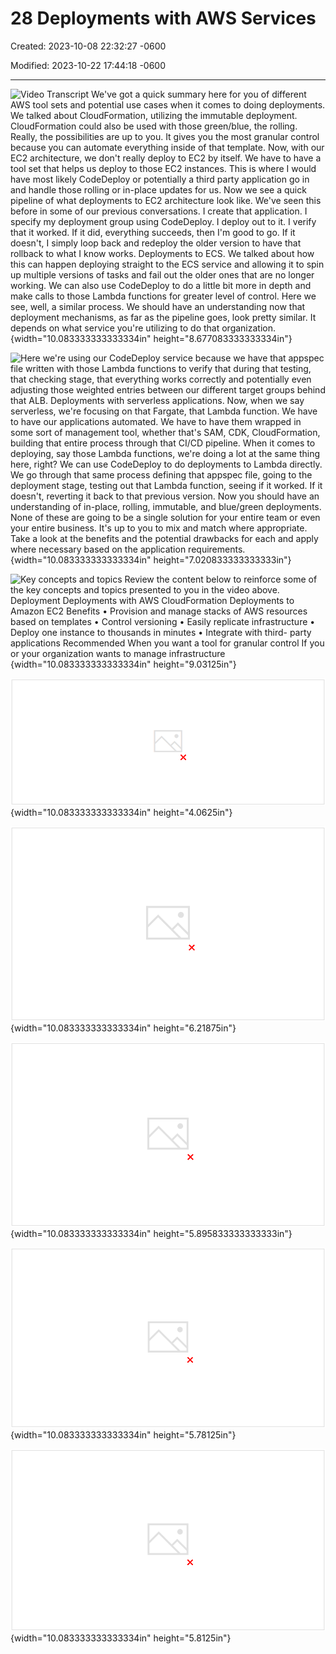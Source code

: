 # 28 Deployments with AWS Services

Created: 2023-10-08 22:32:27 -0600

Modified: 2023-10-22 17:44:18 -0600

---

![Video Transcript We've got a quick summary here for you of different AWS tool sets and potential use cases when it comes to doing deployments. We talked about CloudFormation, utilizing the immutable deployment. CloudFormation could also be used with those green/blue, the rolling. Really, the possibilities are up to you. It gives you the most granular control because you can automate everything inside of that template. Now, with our EC2 architecture, we don't really deploy to EC2 by itself. We have to have a tool set that helps us deploy to those EC2 instances. This is where I would have most likely CodeDeploy or potentially a third party application go in and handle those rolling or in-place updates for us. Now we see a quick pipeline of what deployments to EC2 architecture look like. We've seen this before in some of our previous conversations. I create that application. I specify my deployment group using CodeDeploy. I deploy out to it. I verify that it worked. If it did, everything succeeds, then I'm good to go. If it doesn't, I simply loop back and redeploy the older version to have that rollback to what I know works. Deployments to ECS. We talked about how this can happen deploying straight to the ECS service and allowing it to spin up multiple versions of tasks and fail out the older ones that are no longer working. We can also use CodeDeploy to do a little bit more in depth and make calls to those Lambda functions for greater level of control. Here we see, well, a similar process. We should have an understanding now that deployment mechanisms, as far as the pipeline goes, look pretty similar. It depends on what service you're utilizing to do that organization. ](../../../media/AWS-DevOps-Module-8-28-Deployments-with-AWS-Services-image1.png){width="10.083333333333334in" height="8.677083333333334in"}



![Here we're using our CodeDeploy service because we have that appspec file written with those Lambda functions to verify that during that testing, that checking stage, that everything works correctly and potentially even adjusting those weighted entries between our different target groups behind that ALB. Deployments with serverless applications. Now, when we say serverless, we're focusing on that Fargate, that Lambda function. We have to have our applications automated. We have to have them wrapped in some sort of management tool, whether that's SAM, CDK, CloudFormation, building that entire process through that CI/CD pipeline. When it comes to deploying, say those Lambda functions, we're doing a lot at the same thing here, right? We can use CodeDeploy to do deployments to Lambda directly. We go through that same process defining that appspec file, going to the deployment stage, testing out that Lambda function, seeing if it worked. If it doesn't, reverting it back to that previous version. Now you should have an understanding of in-place, rolling, immutable, and blue/green deployments. None of these are going to be a single solution for your entire team or even your entire business. It's up to you to mix and match where appropriate. Take a look at the benefits and the potential drawbacks for each and apply where necessary based on the application requirements. ](../../../media/AWS-DevOps-Module-8-28-Deployments-with-AWS-Services-image2.png){width="10.083333333333334in" height="7.020833333333333in"}



![Key concepts and topics Review the content below to reinforce some of the key concepts and topics presented to you in the video above. Deployment Deployments with AWS CloudFormation Deployments to Amazon EC2 Benefits • Provision and manage stacks of AWS resources based on templates • Control versioning • Easily replicate infrastructure • Deploy one instance to thousands in minutes • Integrate with third- party applications Recommended When you want a tool for granular control If you or your organization wants to manage infrastructure ](../../../media/AWS-DevOps-Module-8-28-Deployments-with-AWS-Services-image3.png){width="10.083333333333334in" height="9.03125in"}



![Deployments with Amazon • Highly scalable, high ECS performance container management • Simple API calls • Using Docker for consistent build/deployment Familiar with other • features, such as security groups, Amazon EBS volumes, and IAM roles ](../../../media/AWS-DevOps-Module-8-28-Deployments-with-AWS-Services-image4.png){width="10.083333333333334in" height="4.0625in"}



![Deployments with • Create deployment serverless applications pipelines using AWS CodePipeline, AWS CodeCommit, and AWS CodeBuild. • Define application and resources using AWS SAM. • Deploy using AWS CloudFormation. • Parameterize using environment variables. • Run integration tests. • Automation • Code only • Not manage infrastructure ](../../../media/AWS-DevOps-Module-8-28-Deployments-with-AWS-Services-image5.png){width="10.083333333333334in" height="6.21875in"}







![Example: Deployment workflow on Amazon EC2 Create application Specify deployment group Specify deployment configuration Upload revision Deploy Check results Redeploy as needed 0 Ama.•on ','.'eh Inc O' Its Al rese•ved training and -7 certification ](../../../media/AWS-DevOps-Module-8-28-Deployments-with-AWS-Services-image6.png){width="10.083333333333334in" height="5.895833333333333in"}



![Example: Deployment workflow with Amazon ECS Create an Amazon ECS service and set its deployment controller to CodeDeploy Create a CodeDeploy application Create a deployment group Specify an AppSpec file Deploy Check results Redeploy as needed 0 Ama.•on Web Inc or Al. rese-ved training and -7 certification ](../../../media/AWS-DevOps-Module-8-28-Deployments-with-AWS-Services-image7.png){width="10.083333333333334in" height="5.78125in"}



![Example: Deployment workflow with AWS Lambda Create application Specify deployment group Specify deployment configuration Specify an AppSpec file Deploy Check results Redeploy as needed 0 2020 Amazon Web Services, Inc. or its Affiliates. All rights reserved. training certificatior 49 ](../../../media/AWS-DevOps-Module-8-28-Deployments-with-AWS-Services-image8.png){width="10.083333333333334in" height="5.8125in"}










